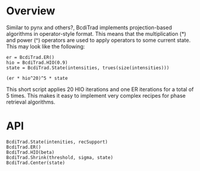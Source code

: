 # Overview

Similar to pynx and others?, BcdiTrad implements projection-based algorithms in operator-style format. This means that the multiplication (*) and power (^) operators are used to apply operators to some current state. This may look like the following:

```
er = BcdiTrad.ER()
hio = BcdiTrad.HIO(0.9)
state = BcdiTrad.State(intensities, trues(size(intensities)))

(er * hio^20)^5 * state
```

This short script applies 20 HIO iterations and one ER iterations for a total of 5 times. This makes it easy to implement very complex recipes for phase retrieval algorithms.

# API

```@docs
BcdiTrad.State(intenities, recSupport)
BcdiTrad.ER()
BcdiTrad.HIO(beta)
BcdiTrad.Shrink(threshold, sigma, state)
BcdiTrad.Center(state)
```
